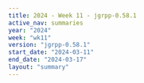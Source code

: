 ```yaml
---
title: 2024 - Week 11 - jgrpp-0.58.1
active_nav: summaries
year: "2024"
week: "wk11"
version: "jgrpp-0.58.1"
start_date: "2024-03-11"
end_date: "2024-03-17"
layout: "summary"
---
```

